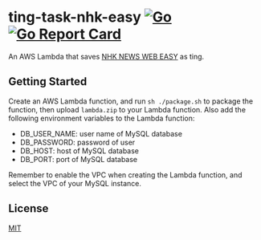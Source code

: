 # ting-task-nhk-easy [![Go](https://github.com/ting-app/ting-task-nhk-easy/actions/workflows/build.yml/badge.svg?branch=main)](https://github.com/ting-app/ting-task-nhk-easy/actions/workflows/build.yml) [![Go Report Card](https://goreportcard.com/badge/github.com/ting-app/ting-task-nhk-easy)](https://goreportcard.com/report/github.com/ting-app/ting-task-nhk-easy)
An AWS Lambda that saves [NHK NEWS WEB EASY](https://www3.nhk.or.jp/news/easy/) as ting.

## Getting Started
Create an AWS Lambda function, and run `sh ./package.sh` to package the function, then upload `lambda.zip` to your Lambda function. Also add the following environment variables to the Lambda function:

 * DB_USER_NAME: user name of MySQL database
 * DB_PASSWORD: password of user
 * DB_HOST: host of MySQL database
 * DB_PORT: port of MySQL database

Remember to enable the VPC when creating the Lambda function, and select the VPC of your MySQL instance.

## License
[MIT](LICENSE)
